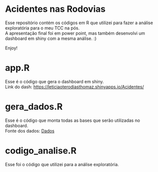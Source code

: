 # Acidentes nas Rodovias

Esse repositório contém os códigos em R que utilizei para fazer a análise exploratória para o meu TCC na pós.   
A apresentação final foi em power point, mas também desenvolvi um dashboard em shiny com a mesma análise. :)

Enjoy!

# app.R

Esse é o código que gera o dashboard em shiny.  
Link do dash: https://leticiaoterodiasthomaz.shinyapps.io/Acidentes/  

# gera_dados.R 

Esse é o código que monta todas as bases que serão utilizadas no dashboard.  
Fonte dos dados: [Dados](https://portal.prf.gov.br/dados-abertos-acidentes)

# codigo_analise.R

Esse foi o código que utilizei para a análise exploratória. 
